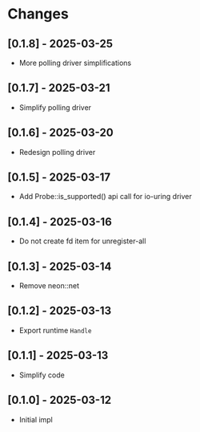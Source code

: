 # Changes

## [0.1.8] - 2025-03-25

* More polling driver simplifications

## [0.1.7] - 2025-03-21

* Simplify polling driver

## [0.1.6] - 2025-03-20

* Redesign polling driver

## [0.1.5] - 2025-03-17

* Add Probe::is_supported() api call for io-uring driver

## [0.1.4] - 2025-03-16

* Do not create fd item for unregister-all

## [0.1.3] - 2025-03-14

* Remove neon::net

## [0.1.2] - 2025-03-13

* Export runtime `Handle`

## [0.1.1] - 2025-03-13

* Simplify code

## [0.1.0] - 2025-03-12

* Initial impl
